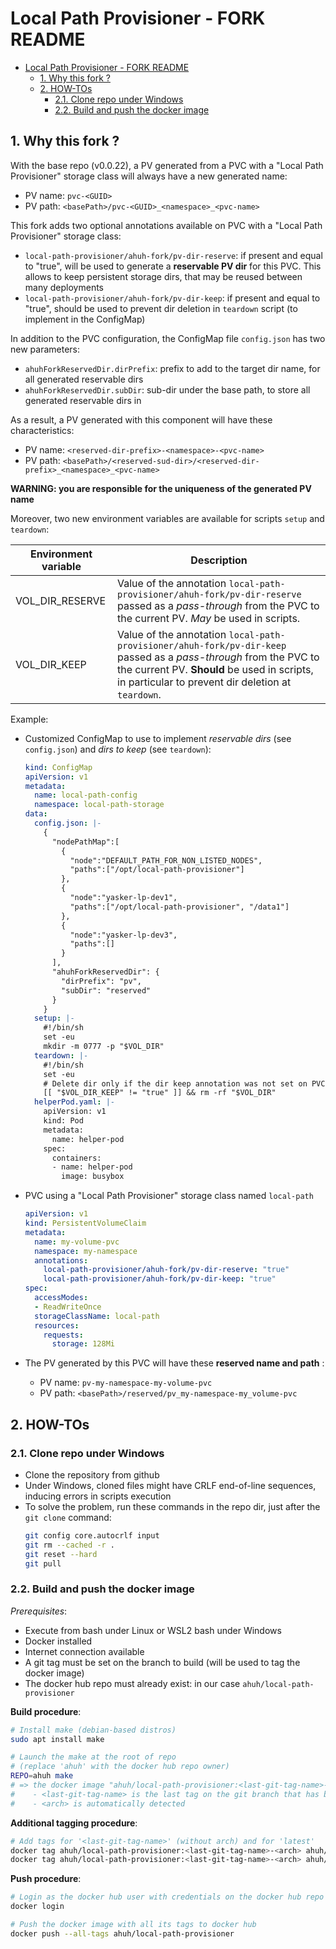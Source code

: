 # Local Path Provisioner - FORK README

- [Local Path Provisioner - FORK README](#local-path-provisioner---fork-readme)
  - [1. Why this fork ?](#1-why-this-fork-)
  - [2. HOW-TOs](#2-how-tos)
    - [2.1. Clone repo under Windows](#21-clone-repo-under-windows)
    - [2.2. Build and push the docker image](#22-build-and-push-the-docker-image)

## 1. Why this fork ?

With the base repo (v0.0.22), a PV generated from a PVC with a "Local Path Provisioner" storage class will always have a new generated name:
* PV name: `pvc-<GUID>`
* PV path: `<basePath>/pvc-<GUID>_<namespace>_<pvc-name>`

This fork adds two optional annotations available on PVC with a "Local Path Provisioner" storage class:
*  `local-path-provisioner/ahuh-fork/pv-dir-reserve`: if present and equal to "true", will be used to generate a **reservable PV dir** for this PVC. This allows to keep persistent storage dirs, that may be reused between many deployments
*  `local-path-provisioner/ahuh-fork/pv-dir-keep`: if present and equal to "true", should be used to prevent dir deletion in `teardown` script (to implement in the ConfigMap)

In addition to the PVC configuration, the ConfigMap file `config.json` has two new parameters:
* `ahuhForkReservedDir.dirPrefix`: prefix to add to the target dir name, for all generated reservable dirs
* `ahuhForkReservedDir.subDir`: sub-dir under the base path, to store all generated reservable dirs in

As a result, a PV generated with this component will have these characteristics:
* PV name: `<reserved-dir-prefix>-<namespace>-<pvc-name>`
* PV path: `<basePath>/<reserved-sud-dir>/<reserved-dir-prefix>_<namespace>_<pvc-name>`

**WARNING: you are responsible for the uniqueness of the generated PV name**

Moreover, two new environment variables are available for scripts `setup` and `teardown`:

| Environment variable | Description |
|----------------------|-------------|
| VOL_DIR_RESERVE | Value of the annotation `local-path-provisioner/ahuh-fork/pv-dir-reserve` passed as a *pass-through* from the PVC to the current PV. *May* be used in scripts. |
| VOL_DIR_KEEP | Value of the annotation `local-path-provisioner/ahuh-fork/pv-dir-keep` passed as a *pass-through* from the PVC to the current PV. **Should** be used in scripts, in particular to prevent dir deletion at `teardown`. |

Example:
* Customized ConfigMap to use to implement *reservable dirs* (see `config.json`) and *dirs to keep* (see `teardown`):
  ```yaml
  kind: ConfigMap
  apiVersion: v1
  metadata:
    name: local-path-config
    namespace: local-path-storage
  data:
    config.json: |-
      {
        "nodePathMap":[
          {
            "node":"DEFAULT_PATH_FOR_NON_LISTED_NODES",
            "paths":["/opt/local-path-provisioner"]
          },
          {
            "node":"yasker-lp-dev1",
            "paths":["/opt/local-path-provisioner", "/data1"]
          },
          {
            "node":"yasker-lp-dev3",
            "paths":[]
          }
        ],
        "ahuhForkReservedDir": {
          "dirPrefix": "pv",
          "subDir": "reserved"
        }
      }
    setup: |-
      #!/bin/sh
      set -eu
      mkdir -m 0777 -p "$VOL_DIR"
    teardown: |-
      #!/bin/sh
      set -eu
      # Delete dir only if the dir keep annotation was not set on PVC / PV !
      [[ "$VOL_DIR_KEEP" != "true" ]] && rm -rf "$VOL_DIR"
    helperPod.yaml: |-
      apiVersion: v1
      kind: Pod
      metadata:
        name: helper-pod
      spec:
        containers:
        - name: helper-pod
          image: busybox
  ```

* PVC using a "Local Path Provisioner" storage class named `local-path`
  ```yaml
  apiVersion: v1
  kind: PersistentVolumeClaim
  metadata:
    name: my-volume-pvc
    namespace: my-namespace
    annotations:
      local-path-provisioner/ahuh-fork/pv-dir-reserve: "true"
      local-path-provisioner/ahuh-fork/pv-dir-keep: "true"
  spec:
    accessModes:
    - ReadWriteOnce
    storageClassName: local-path
    resources:
      requests:
        storage: 128Mi
  ```

* The PV generated by this PVC will have these **reserved name and path** :
  * PV name: `pv-my-namespace-my-volume-pvc`
  * PV path: `<basePath>/reserved/pv_my-namespace-my_volume-pvc`



## 2. HOW-TOs

### 2.1. Clone repo under Windows

* Clone the repository from github
* Under Windows, cloned files might have CRLF end-of-line sequences, inducing errors in scripts execution
* To solve the problem, run these commands in the repo dir, just after the `git clone` command:
  ```bash
  git config core.autocrlf input
  git rm --cached -r .
  git reset --hard
  git pull
  ```

### 2.2. Build and push the docker image

*Prerequisites*:
* Execute from bash under Linux or WSL2 bash under Windows
* Docker installed
* Internet connection available
* A git tag must be set on the branch to build (will be used to tag the docker image)
* The docker hub repo must already exist: in our case `ahuh/local-path-provisioner`

**Build procedure**:
```bash
# Install make (debian-based distros)
sudo apt install make

# Launch the make at the root of repo
# (replace 'ahuh' with the docker hub repo owner)
REPO=ahuh make
# => the docker image "ahuh/local-path-provisioner:<last-git-tag-name>-<arch>" is available:
#    - <last-git-tag-name> is the last tag on the git branch that has been built
#    - <arch> is automatically detected
```

**Additional tagging procedure**:
```bash
# Add tags for '<last-git-tag-name>' (without arch) and for 'latest'
docker tag ahuh/local-path-provisioner:<last-git-tag-name>-<arch> ahuh/local-path-provisioner:<last-git-tag-name>
docker tag ahuh/local-path-provisioner:<last-git-tag-name>-<arch> ahuh/local-path-provisioner:latest
```

**Push procedure**:
```bash
# Login as the docker hub user with credentials on the docker hub repo
docker login

# Push the docker image with all its tags to docker hub
docker push --all-tags ahuh/local-path-provisioner
```